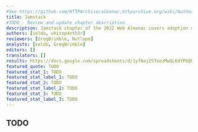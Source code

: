 ```yaml
---
#See https://github.com/HTTPArchive/almanac.httparchive.org/wiki/Authors'-Guide#metadata-to-add-at-the-top-of-your-chapters
title: Jamstack
#TODO - Review and update chapter description
description: Jamstack chapter of the 2022 Web Almanac covers adoption of technology, performance of websites built with Jamstack and weights for various resources.
authors: [seldo, whitep4nth3r]
reviewers: [GregBrimble, Nutlope]
analysts: [seldo, GregBrimble]
editors: []
translators: []
results: https://docs.google.com/spreadsheets/d/1yfNaj25ToezMwQLKdYP6Qh7AUoX9zMdKMSRVC8JlZMY/
featured_quote: TODO
featured_stat_1: TODO
featured_stat_label_1: TODO
featured_stat_2: TODO
featured_stat_label_2: TODO
featured_stat_3: TODO
featured_stat_label_3: TODO
---
```


## TODO
